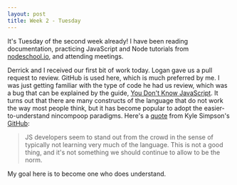 ```yaml
---
layout: post
title: Week 2 - Tuesday
---
```

It's Tuesday of the second week already! I have been reading documentation, practicing JavaScript and Node tutorials from [nodeschool.io](http://nodeschool.io/), and attending meetings.  

Derrick and I received our first bit of work today. Logan gave us a pull request to review. GitHub is used here, which is much preferred by me. I was just getting familiar with the type of code he had us review, which was a bug that can be explained by the guide, [You Don't Know JavaScript](https://github.com/getify/You-Dont-Know-JS/blob/master/up%20&%20going/ch2.md#truthy--falsy). It turns out that there are many constructs of the language that do not work the way most people think, but it has become popular to adopt the easier-to-understand nincompoop paradigms. Here's a [quote](https://github.com/getify/You-Dont-Know-JS/blob/master/up%20&%20going/ch3.md#chapter-3-into-ydkjs) from Kyle Simpson's [GitHub](https://github.com/getify):  

> JS developers seem to stand out from the crowd in the sense of typically not learning very much of the language. This is not a good thing, and it's not something we should continue to allow to be the norm.    

My goal here is to become one who does understand.

